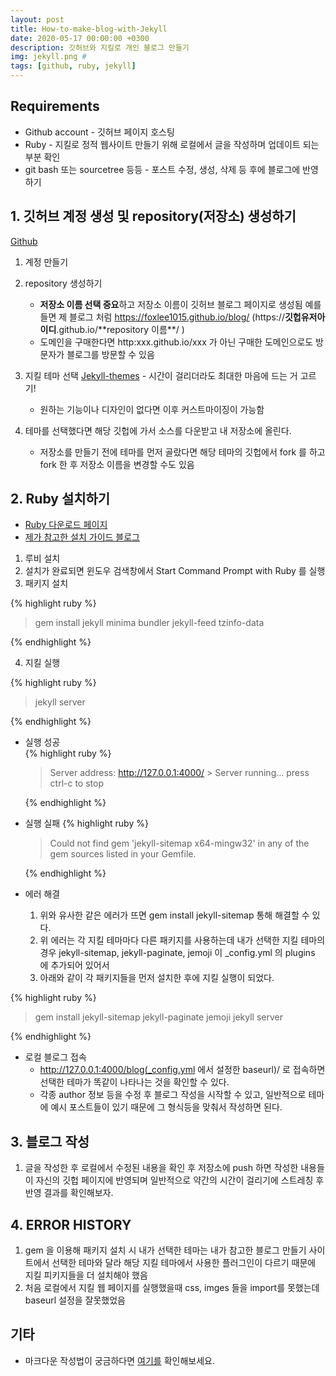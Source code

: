 ```yaml
---
layout: post
title: How-to-make-blog-with-Jekyll
date: 2020-05-17 00:00:00 +0300
description: 깃허브와 지킬로 개인 블로그 만들기
img: jekyll.png #
tags: [github, ruby, jekyll]
---
```


## Requirements

-   Github account - 깃허브 페이지 호스팅
-   Ruby - 지킬로 정적 웹사이트 만들기 위해 로컬에서 글을 작성하며 업데이트 되는 부분 확인
-   git bash 또는 sourcetree 등등 - 포스트 수정, 생성, 삭제 등 후에 블로그에 반영하기

## 1. 깃허브 계정 생성 및 repository(저장소) 생성하기

[Github][github]

1. 계정 만들기
2. repository 생성하기

    - **저장소 이름 선택 중요**하고 저장소 이름이 깃허브 블로그 페이지로 생성됨 예를 들면 제 블로그 처럼 https://foxlee1015.github.io/blog/ (https://**깃헙유저아이디**.github.io/**repository 이름\*\*/ )
    - 도메인을 구매한다면 http:xxx.github.io/xxx 가 아닌 구매한 도메인으로도 방문자가 블로그를 방문할 수 있음

3. 지킬 테마 선택 [Jekyll-themes][jekyll-themes] - 시간이 걸리더라도 최대한 마음에 드는 거 고르기!

    - 원하는 기능이나 디자인이 없다면 이후 커스트마이징이 가능함

4. 테마를 선택했다면 해당 깃헙에 가서 소스를 다운받고 내 저장소에 올린다.
    - 저장소를 만들기 전에 테마를 먼저 골랐다면 해당 테마의 깃헙에서 fork 를 하고 fork 한 후 저장소 이름을 변경할 수도 있음

## 2. Ruby 설치하기

-   [Ruby 다운로드 페이지][ruby]
-   [제가 참고한 설치 가이드 블로그][ruby-install]

1. 루비 설치
2. 설치가 완료되면 윈도우 검색창에서 Start Command Prompt with Ruby 를 실행
3. 패키지 설치

{% highlight ruby %}

> gem install jekyll minima bundler jekyll-feed tzinfo-data

{% endhighlight %}

4. 지킬 실행

{% highlight ruby %}

> jekyll server

{% endhighlight %}

-   실행 성공  
    {% highlight ruby %}

    > Server address: http://127.0.0.1:4000/ > Server running... press ctrl-c to stop

    {% endhighlight %}

-   실행 실패
    {% highlight ruby %}

    > Could not find gem 'jekyll-sitemap x64-mingw32' in any of the gem sources listed in your Gemfile.

    {% endhighlight %}

-   에러 해결
    1. 위와 유사한 같은 에러가 뜨면 gem install jekyll-sitemap 통해 해결할 수 있다.
    2. 위 에러는 각 지킬 테마마다 다른 패키지를 사용하는데 내가 선택한 지킬 테마의 경우 jekyll-sitemap, jekyll-paginate, jemoji 이 \_config.yml 의 plugins 에 추가되어 있어서
    3. 아래와 같이 각 패키지들을 먼저 설치한 후에 지킬 실행이 되었다.

{% highlight ruby %}

> gem install jekyll-sitemap jekyll-paginate jemoji
> jekyll server

{% endhighlight %}

-   로컬 블로그 접속
    -   http://127.0.0.1:4000/blog(_config.yml 에서 설정한 baseurl)/ 로 접속하면 선택한 테마가 똑같이 나타나는 것을 확인할 수 있다.
    -   각종 author 정보 등을 수정 후 블로그 작성을 시작할 수 있고, 일반적으로 테마에 예시 포스트들이 있기 때문에 그 형식등을 맞춰서 작성하면 된다.

## 3. 블로그 작성

1. 글을 작성한 후 로컬에서 수정된 내용을 확인 후 저장소에 push 하면 작성한 내용들이 자신의 깃헙 페이지에 반영되며 일반적으로 약간의 시간이 걸리기에 스트레칭 후 반영 결과를 확인해보자.

## 4. ERROR HISTORY

1. gem 을 이용해 패키지 설치 시 내가 선택한 테마는 내가 참고한 블로그 만들기 사이트에서 선택한 테마와 달라 해당 지킬 테마에서 사용한 플러그인이 다르기 때문에 지킬 피키지들을 더 설치해야 했음
2. 처음 로컬에서 지킬 웹 페이지를 실행했을때 css, imges 들을 import를 못했는데 baseurl 설정을 잘못했었음

## 기타

-   마크다운 작성법이 궁금하다면 [여기를][markdown] 확인해보세요.

[github]: https://github.com/
[jekyll-themes]: http://jekyllthemes.org/
[ruby]: https://rubyinstaller.org/downloads/
[ruby-install]: https://shryu8902.github.io/_posts/2018-06-22-jekyll-on-windows/
[markdown]: https://gist.github.com/ihoneymon/652be052a0727ad59601
